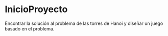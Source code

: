# InicioProyecto
Encontrar la solución al problema de las torres de Hanoi y diseñar un juego basado en el problema.
